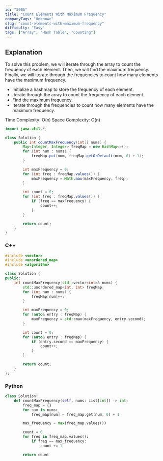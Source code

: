```yaml
---
id: "3005"
title: "Count Elements With Maximum Frequency"
companyTags: "Unknown"
slug: "count-elements-with-maximum-frequency"
difficulty: "Easy"
tags: ["Array", "Hash Table", "Counting"]
---
```


## Explanation
To solve this problem, we will iterate through the array to count the frequency of each element. Then, we will find the maximum frequency. Finally, we will iterate through the frequencies to count how many elements have the maximum frequency.

- Initialize a hashmap to store the frequency of each element.
- Iterate through the array to count the frequency of each element.
- Find the maximum frequency.
- Iterate through the frequencies to count how many elements have the maximum frequency.

Time Complexity: O(n)
Space Complexity: O(n)
```java
import java.util.*;

class Solution {
    public int countMaxFrequency(int[] nums) {
        Map<Integer, Integer> freqMap = new HashMap<>();
        for (int num : nums) {
            freqMap.put(num, freqMap.getOrDefault(num, 0) + 1);
        }

        int maxFrequency = 0;
        for (int freq : freqMap.values()) {
            maxFrequency = Math.max(maxFrequency, freq);
        }

        int count = 0;
        for (int freq : freqMap.values()) {
            if (freq == maxFrequency) {
                count++;
            }
        }

        return count;
    }
}
```

### C++
```cpp
#include <vector>
#include <unordered_map>
#include <algorithm>

class Solution {
public:
    int countMaxFrequency(std::vector<int>& nums) {
        std::unordered_map<int, int> freqMap;
        for (int num : nums) {
            freqMap[num]++;
        }

        int maxFrequency = 0;
        for (auto& entry : freqMap) {
            maxFrequency = std::max(maxFrequency, entry.second);
        }

        int count = 0;
        for (auto& entry : freqMap) {
            if (entry.second == maxFrequency) {
                count++;
            }
        }

        return count;
    }
};
```

### Python
```python
class Solution:
    def countMaxFrequency(self, nums: List[int]) -> int:
        freq_map = {}
        for num in nums:
            freq_map[num] = freq_map.get(num, 0) + 1

        max_frequency = max(freq_map.values())

        count = 0
        for freq in freq_map.values():
            if freq == max_frequency:
                count += 1

        return count
```